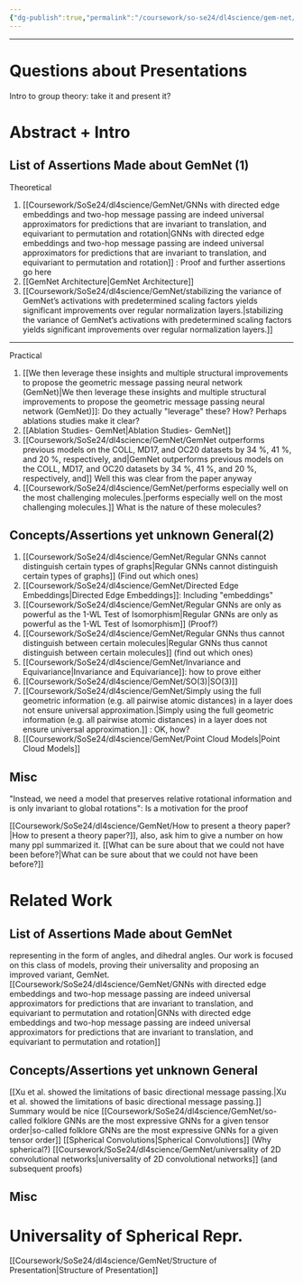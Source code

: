 ```yaml
---
{"dg-publish":true,"permalink":"/coursework/so-se24/dl4science/gem-net/gem-net-gasteiger-et-al-tum-daml/","noteIcon":""}
---
```


---

# Questions about Presentations

Intro to group theory: take it and present it? 


# Abstract + Intro
## List of Assertions Made about GemNet (1)


Theoretical
1. [[Coursework/SoSe24/dl4science/GemNet/GNNs with directed edge embeddings and two-hop message passing are indeed universal approximators for predictions that are invariant to translation, and equivariant to permutation and rotation\|GNNs with directed edge embeddings and two-hop message passing are indeed universal approximators for predictions that are invariant to translation, and equivariant to permutation and rotation]] : Proof and further assertions go here
2. [[GemNet Architecture\|GemNet Architecture]]
3.  [[Coursework/SoSe24/dl4science/GemNet/stabilizing the variance of GemNet’s activations with predetermined scaling factors yields significant improvements over regular normalization layers.\|stabilizing the variance of GemNet’s activations with predetermined scaling factors yields significant improvements over regular normalization layers.]]

---
Practical 
1. [[We then leverage these insights and multiple structural improvements to propose the geometric message passing neural network (GemNet)\|We then leverage these insights and multiple structural improvements to propose the geometric message passing neural network (GemNet)]]: Do they actually "leverage" these? How? Perhaps ablations studies make it clear? 
2. [[Ablation Studies- GemNet\|Ablation Studies- GemNet]] 
3. [[Coursework/SoSe24/dl4science/GemNet/GemNet outperforms previous models on the COLL, MD17, and OC20 datasets by 34 %, 41 %, and 20 %, respectively, and\|GemNet outperforms previous models on the COLL, MD17, and OC20 datasets by 34 %, 41 %, and 20 %, respectively, and]] Well this was clear from the paper anyway
4. [[Coursework/SoSe24/dl4science/GemNet/performs especially well on the most challenging molecules.\|performs especially well on the most challenging molecules.]] What is the nature of these molecules? 



## Concepts/Assertions yet unknown  General(2)
1.  [[Coursework/SoSe24/dl4science/GemNet/Regular GNNs cannot distinguish certain types of graphs\|Regular GNNs cannot distinguish certain types of graphs]] (Find out which ones)
2. [[Coursework/SoSe24/dl4science/GemNet/Directed Edge Embeddings\|Directed Edge Embeddings]]: Including "embeddings"
3. [[Coursework/SoSe24/dl4science/GemNet/Regular GNNs are only as powerful as the 1-WL Test of Isomorphism\|Regular GNNs are only as powerful as the 1-WL Test of Isomorphism]] (Proof?)
4. [[Coursework/SoSe24/dl4science/GemNet/Regular GNNs thus cannot distinguish between certain molecules\|Regular GNNs thus cannot distinguish between certain molecules]] (find out which ones)
5. [[Coursework/SoSe24/dl4science/GemNet/Invariance and Equivariance\|Invariance and Equivariance]]: how to prove either
6. [[Coursework/SoSe24/dl4science/GemNet/SO(3)\|SO(3)]]
7. [[Coursework/SoSe24/dl4science/GemNet/Simply using the full geometric information (e.g. all pairwise atomic distances) in a layer does not ensure universal approximation.\|Simply using the full geometric information (e.g. all pairwise atomic distances) in a layer does not ensure universal approximation.]] : OK, how? 
8. [[Coursework/SoSe24/dl4science/GemNet/Point Cloud Models\|Point Cloud Models]]

## Misc
"Instead, we need a model that preserves relative rotational information and is only invariant to global rotations": Is a motivation for the proof

[[Coursework/SoSe24/dl4science/GemNet/How to present a theory paper?\|How to present a theory paper?]], also, ask him to give a number on how many ppl summarized it. 
[[What can be sure about that we could not have been before?\|What can be sure about that we could not have been before?]]



# Related Work

## List of Assertions Made about GemNet 


representing in the form of angles, and dihedral angles. Our work is focused on this class of models, proving their universality and proposing an improved variant, GemNet. [[Coursework/SoSe24/dl4science/GemNet/GNNs with directed edge embeddings and two-hop message passing are indeed universal approximators for predictions that are invariant to translation, and equivariant to permutation and rotation\|GNNs with directed edge embeddings and two-hop message passing are indeed universal approximators for predictions that are invariant to translation, and equivariant to permutation and rotation]]



## Concepts/Assertions yet unknown  General


[[Xu et al. showed the limitations of basic directional message passing.\|Xu et al. showed the limitations of basic directional message passing.]] Summary would be nice
[[Coursework/SoSe24/dl4science/GemNet/so-called folklore GNNs are the most expressive GNNs for a given tensor order\|so-called folklore GNNs are the most expressive GNNs for a given tensor order]]
[[Spherical Convolutions\|Spherical Convolutions]] (Why spherical?)
[[Coursework/SoSe24/dl4science/GemNet/universality of 2D convolutional networks\|universality of 2D convolutional networks]] (and subsequent proofs)

## Misc


# Universality of Spherical Repr. 

			



[[Coursework/SoSe24/dl4science/GemNet/Structure of Presentation\|Structure of Presentation]]